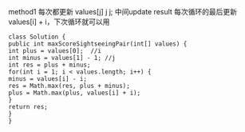 method1
每次都更新 values[j] j j;
中间update result
每次循环的最后更新 values[i] + i，下次循环就可以用
```
class Solution {
public int maxScoreSightseeingPair(int[] values) {
int plus = values[0];  //i
int minus = values[1] - 1; //j
int res = plus + minus;
for(int i = 1; i < values.length; i++) {
minus = values[i] - i;
res = Math.max(res, plus + minus);
plus = Math.max(plus, values[i] + i);
}
return res;
}
}
```